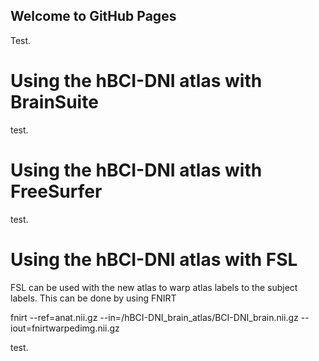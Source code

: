 ## Welcome to GitHub Pages
Test.
# Using the hBCI-DNI atlas with BrainSuite
test.
# Using the hBCI-DNI atlas with FreeSurfer
test.
# Using the hBCI-DNI atlas with FSL

FSL can be used with the new atlas to warp atlas labels to the subject labels. This can be done by using FNIRT 

fnirt --ref=<path-to-anat-img>anat.nii.gz --in=<path-to-atlas>/hBCI-DNI_brain_atlas/BCI-DNI_brain.nii.gz --iout=fnirtwarpedimg.nii.gz


test.
